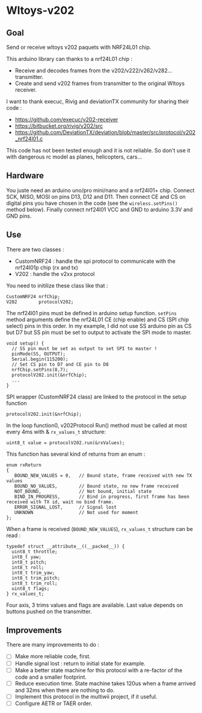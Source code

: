 # Wltoys-v202
## Goal
Send or receive wltoys v202 paquets with NRF24L01 chip.

This arduino library can thanks to a nrf24L01 chip :
* Receive and decodes frames from the v202/v222/v262/v282... transmitter.
* Create and send v202 frames from transmitter to the original Wltoys receiver.

I want to thank execuc, Rivig and deviationTX community for sharing their code :
* https://github.com/execuc/v202-receiver
* https://bitbucket.org/rivig/v202/src
* https://github.com/DeviationTX/deviation/blob/master/src/protocol/v202_nrf24l01.c

This code has not been tested enough and it is not reliable. So don't use it with dangerous rc model as planes, helicopters, cars...

## Hardware
You juste need an arduino uno/pro mini/nano and a nrf24l01+ chip.  Connect SCK, MISO, MOSI on pins D13, D12 and D11.   Then connect CE and CS on digital pins you have chosen in the code (see the `wireless.setPins()` method below).  Finally connect nrf24l01 VCC and GND to arduino 3.3V and GND pins.

## Use
There are two classes : 

 * CustomNRF24 :    handle the spi protocol to communicate with the nrf24l01p chip (rx and tx)
 * V202 :           handle the v2xx protocol
	
You need to initilize these class like that :
```
CustomNRF24 nrfChip;
V202        protocolV202;
```

The nrf24l01 pins must be defined in arduino setup function. `setPins` method arguments define the nrf24L01 CE (chip enable) and CS (SPI chip select) pins in this order. In my example, I did not use SS arduino pin as CS but D7 but SS pin must be set to output to activate the SPI mode to master.

    void setup() {
      // SS pin must be set as output to set SPI to master !
      pinMode(SS, OUTPUT);
      Serial.begin(115200);
      // Set CS pin to D7 and CE pin to D8
      nrfChip.setPins(8,7);
      protocolV202.init(&nrfChip);
      ...
    }
	
SPI wrapper (CustomNRF24 class) are linked to the protocol in the setup function

    protocolV202.init(&nrfChip);

In the loop function0, v202Protocol Run() method must be called at most every 4ms with & `rx_values_t` structure:

    uint8_t value = protocolV202.run(&rxValues); 
	
This function has several kind of returns from an enum :

    enum rxReturn
    {
       BOUND_NEW_VALUES = 0,   // Bound state, frame received with new TX values
       BOUND_NO_VALUES,        // Bound state, no new frame received
       NOT_BOUND,              // Not bound, initial state
       BIND_IN_PROGRESS,       // Bind in progress, first frame has been received with TX id, wait no bind frame.
       ERROR_SIGNAL_LOST,      // Signal lost
       UNKNOWN                 // Not used for moment
    };
	
When a frame is received (`BOUND_NEW_VALUES`), `rx_values_t` structure can be read :

    typedef struct __attribute__((__packed__)) {
      uint8_t throttle;
      int8_t yaw;
      int8_t pitch;
      int8_t roll;
      int8_t trim_yaw;
      int8_t trim_pitch;
      int8_t trim_roll;
      uint8_t flags;
    } rx_values_t;

Four axis, 3 trims values and flags are available. Last value depends on buttons pushed on the transmitter.
	
## Improvements 
There are many improvements to do :
- [ ] Make more reliable code, first.
- [ ] Handle signal lost : return to initial state for example.
- [ ] Make a better state machine for this protocol with a re-factor of the code and a smaller footprint.
- [ ] Reduce execution time. State machine takes 120us when a frame arrived and 32ms when there are nothing to do.
- [ ] Implement this protocol in the multiwii project, if it useful.
- [ ] Configure AETR or TAER order.